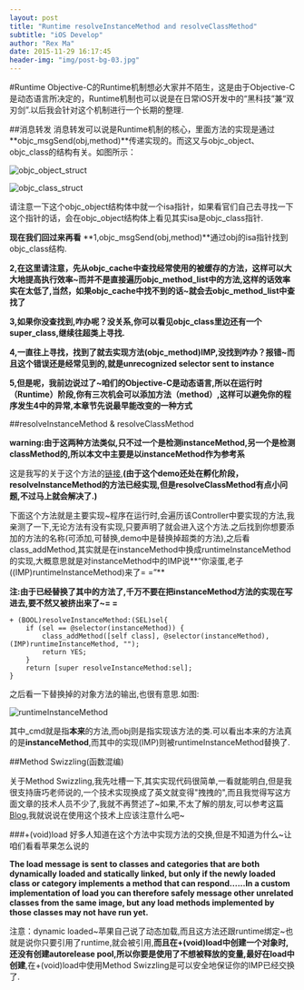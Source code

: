 ```yaml
---
layout: post
title: "Runtime resolveInstanceMethod and resolveClassMethod"
subtitle: "iOS Develop"
author: "Rex Ma"
date: 2015-11-29 16:17:45
header-img: "img/post-bg-03.jpg"
---
```

#Runtime
Objective-C的Runtime机制想必大家并不陌生，这是由于Objective-C是动态语言所决定的，Runtime机制也可以说是在日常iOS开发中的“黑科技”兼“双刃剑”.以后我会针对这个机制进行一个长期的整理.

##消息转发
消息转发可以说是Runtime机制的核心，里面方法的实现是通过**objc_msgSend(obj,method)**传递实现的。而这又与objc\_object、objc\_class的结构有关。如图所示：

![objc_object_struct](http://machaotest.oss-cn-beijing.aliyuncs.com/picture/objc_object.png)

![objc_class_struct](http://machaotest.oss-cn-beijing.aliyuncs.com/picture/objc_class.png)

请注意一下这个objc\_object结构体中就一个isa指针，如果看官们自己去寻找一下这个指针的话，会在objc\_object结构体上看见其实isa是objc\_class指针.

**现在我们回过来再看**
**1,objc_msgSend(obj,method)**通过obj的isa指针找到objc_class结构.

**2,在这里请注意，先从objc\_cache中查找经常使用的被缓存的方法，这样可以大大地提高执行效率~而并不是直接遍历objc\_method_list中的方法,这样的话效率实在太低了,当然，如果objc\_cache中找不到的话~就会去objc_method_list中查找了**

**3,如果你没查找到,咋办呢？没关系,你可以看见objc\_class里边还有一个super_class,继续往超类上寻找.**

**4,一直往上寻找，找到了就去实现方法(objc\_method)IMP,没找到咋办？报错~而且这个错误还是经常见到的,就是unrecognized selector sent to instance**

**5,但是呢，我前边说过了~咱们的Objective-C是动态语言,所以在运行时（Runtime）阶段,你有三次机会可以添加方法（method）,这样可以避免你的程序发生4中的异常,本章节先说最早能改变的一种方式**

##resolveInstanceMethod & resolveClassMethod

**warning:由于这两种方法类似,只不过一个是检测instanceMethod,另一个是检测classMethod的,所以本文中主要是以instanceMethod作为参考系**

这是我写的关于这个方法的[链接](https://github.com/RexMa88/runtime-addMethod),**(由于这个demo还处在孵化阶段，resolveInstanceMethod的方法已经实现,但是resolveClassMethod有点小问题,不过马上就会解决了.)**

下面这个方法就是主要实现~程序在运行时,会遍历该Controller中要实现的方法,我亲测了一下,无论方法有没有实现,只要声明了就会进入这个方法.之后找到你想要添加的方法的名称(可添加,可替换,demo中是替换掉超类的方法),之后看class_addMethod,其实就是在instanceMethod中换成runtimeInstanceMethod的实现,大概意思就是对instanceMethod中的IMP说**“你滚蛋,老子((IMP)runtimeInstanceMethod)来了= =”**

**注:由于已经替换了其中的方法了,千万不要在把instanceMethod方法的实现在写进去,要不然又被挤出来了~= =**

	+ (BOOL)resolveInstanceMethod:(SEL)sel{
    	if (sel == @selector(instanceMethod)) {
        	class_addMethod([self class], @selector(instanceMethod),(IMP)runtimeInstanceMethod, "");
        	return YES;
    	}
    	return [super resolveInstanceMethod:sel];
	}
	
之后看一下替换掉的对象方法的输出,也很有意思.如图:

![runtimeInstanceMethod](http://machaotest.oss-cn-beijing.aliyuncs.com/picture/resolveInstanceMethod.png)

其中_cmd就是指**本来**的方法,而obj则是指实现该方法的类.可以看出本来的方法真的是**instanceMethod**,而其中的实现(IMP)则被runtimeInstanceMethod替换了.

##Method Swizzling(函数混编)

关于Method Swizzling,我先吐槽一下,其实实现代码很简单,一看就能明白,但是我很支持唐巧老师说的,一个技术实现换成了英文就变得"拽拽的",而且我觉得写这方面文章的技术人员不少了,我就不再赘述了~如果,不太了解的朋友,可以参考这篇[Blog](http://nshipster.com/method-swizzling/),我就说说在使用这个技术上应该注意什么吧~

###+(void)load
好多人知道在这个方法中实现方法的交换,但是不知道为什么~让咱们看看苹果怎么说的

**The load message is sent to classes and categories that are both dynamically loaded and statically linked, but only if the newly loaded class or category implements a method that can respond......In a custom implementation of load you can therefore safely message other unrelated classes from the same image, but any load methods implemented by those classes may not have run yet.**

注意：dynamic loaded~苹果自己说了动态加载,而且这方法还跟runtime绑定~也就是说你只要引用了runtime,就会被引用,**而且在+(void)load中创建一个对象时,还没有创建autorelease pool,所以你要是使用了不想被释放的变量,最好在load中创建**,在+(void)load中使用Method Swizzling是可以安全地保证你的IMP已经交换了.

